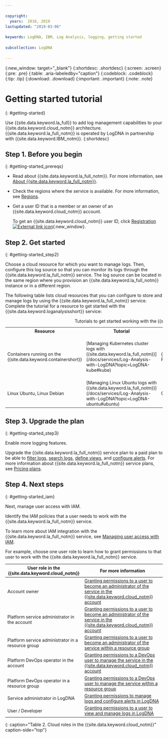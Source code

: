 ```yaml
---

copyright:
  years:  2018, 2019
lastupdated: "2019-03-06"

keywords: LogDNA, IBM, Log Analysis, logging, getting started

subcollection: LogDNA

---
```


{:new_window: target="_blank"}
{:shortdesc: .shortdesc}
{:screen: .screen}
{:pre: .pre}
{:table: .aria-labeledby="caption"}
{:codeblock: .codeblock}
{:tip: .tip}
{:download: .download}
{:important: .important}
{:note: .note}

# Getting started tutorial
{: #getting-started}

Use {{site.data.keyword.la_full}} to add log management capabilities to your {{site.data.keyword.cloud_notm}} architecture. {{site.data.keyword.la_full_notm}} is operated by LogDNA in partnership with {{site.data.keyword.IBM_notm}}.
{:shortdesc}


## Step 1. Before you begin
{: #getting-started_prereqs}

* Read about {{site.data.keyword.la_full_notm}}. For more information, see [About {{site.data.keyword.la_full_notm}}](/docs/services/Log-Analysis-with-LogDNA?topic=LogDNA-about#about).
* Check the regions where the service is available. For more information, see [Regions](/docs/services/Log-Analysis-with-LogDNA?topic=LogDNA-about#overview_regions).
* Get a user ID that is a member or an owner of an {{site.data.keyword.cloud_notm}} account. 

    To get an {{site.data.keyword.cloud_notm}} user ID, click [Registration ![External link icon](../../icons/launch-glyph.svg "External link icon")](https://cloud.ibm.com/login){:new_window}.



## Step 2. Get started
{: #getting-started_step2}

Choose a cloud resource for which you want to manage logs. Then, configure this log source so that you can monitor its logs through the {{site.data.keyword.la_full_notm}} service. The log source can be located in the same region where you provision an {{site.data.keyword.la_full_notm}} instance or in a different region.

The following table lists cloud resources that you can configure to store and manage logs by using the {{site.data.keyword.la_full_notm}} service. Complete the tutorial for a resource to get started with the {{site.data.keyword.loganalysisshort}} service:

<table>
  <caption>Tutorials to get started working with the {{site.data.keyword.la_full_notm}} service </caption>
  <tr>
    <th>Resource</th>
    <th>Tutorial</th>
    <th>Environment</th>
    <th>Scenario</th>
  </tr>
  <tr>
    <td>Containers running on the {{site.data.keyword.containershort}}</td>
    <td>[Managing Kubernetes cluster logs with {{site.data.keyword.la_full_notm}}](/docs/services/Log-Analysis-with-LogDNA?topic=LogDNA-kube#kube)</td>
    <td>{{site.data.keyword.cloud_notm}} Public </td>
    <td>![{{site.data.keyword.containershort}} and the {{site.data.keyword.la_full_notm}}](images/kube.png "{{site.data.keyword.containershort}} and the {{site.data.keyword.la_full_notm}}")</td>
  </tr>
  <tr>
    <td>Linux Ubuntu, Linux Debian</td>
    <td>[Managing Linux Ubuntu logs with {{site.data.keyword.la_full_notm}}](/docs/services/Log-Analysis-with-LogDNA?topic=LogDNA-ubuntu#ubuntu)</td>
    <td>On premisses</td>
    <td>![Ubuntu server and the {{site.data.keyword.la_full_notm}}](images/ubuntu.png "Ubuntu server and the {{site.data.keyword.la_full_notm}}")</td>
  </tr>
</table>



## Step 3. Upgrade the plan
{: #getting-started_step3}

Enable more logging features.

Upgrade the {{site.data.keyword.la_full_notm}} service plan to a paid plan to be able to [filter logs](/docs/services/Log-Analysis-with-LogDNA?topic=LogDNA-view_logs#view_logs_step5), [search logs](/docs/services/Log-Analysis-with-LogDNA?topic=LogDNA-view_logs#view_logs_step6), [define views](/docs/services/Log-Analysis-with-LogDNA?topic=LogDNA-view_logs#view_logs_step7), and [configure alerts](https://docs.logdna.com/docs/alerts). For more information about {{site.data.keyword.la_full_notm}} service plans, see [Pricing plans](/docs/services/Log-Analysis-with-LogDNA?topic=LogDNA-about#overview_pricing_plans).

## Step 4. Next steps 
{: #getting-started_iam}

Next, manage user access with IAM.

Identify the IAM policies that a user needs to work with the {{site.data.keyword.la_full_notm}} service.

To learn more about IAM integration with the {{site.data.keyword.la_full_notm}} service, see [Managing user access with IAM](/docs/services/Log-Analysis-with-LogDNA?topic=LogDNA-iam#iam).

For example, choose one user role to learn how to grant permissions to that user to work with the {{site.data.keyword.la_full_notm}} service. 

| User role in the {{site.data.keyword.cloud_notm}} | For more information                     |
|-----------------------------------------------------|------------------------------------------|
| Account owner                                       | [Granting permissions to a user to become an administrator of the service in the {{site.data.keyword.cloud_notm}} account](/docs/services/Log-Analysis-with-LogDNA?topic=LogDNA-work_iam#admin_account) |
| Platform service administrator in the account       | [Granting permissions to a user to become an administrator of the service in the {{site.data.keyword.cloud_notm}} account](/docs/services/Log-Analysis-with-LogDNA?topic=LogDNA-work_iam#admin_account) |
| Platform service administrator in a resource group  | [Granting permissions to a user to become an administrator of the service within a resource group](/docs/services/Log-Analysis-with-LogDNA?topic=LogDNA-work_iam#admin_rg) |
| Platform DevOps operator in the account           | [Granting permissions to a DevOps user to manage the service in the {{site.data.keyword.cloud_notm}} account](/docs/services/Log-Analysis-with-LogDNA?topic=LogDNA-work_iam#devops_account) |
| Platform DevOps operator in a resource group        | [Granting permissions to a DevOps user to manage the service within a resource group](/docs/services/Log-Analysis-with-LogDNA?topic=LogDNA-work_iam#devops_rg) |
| Service administrator in LogDNA                     | [Granting permissions to manage logs and configure alerts in LogDNA](/docs/services/Log-Analysis-with-LogDNA?topic=LogDNA-work_iam#admin_user_logdna)              |
| User / Developer                                    | [Granting permissions to a user to view and manage logs in LogDNA](/docs/services/Log-Analysis-with-LogDNA?topic=LogDNA-work_iam#user_logdna)               |
{: caption="Table 2. Cloud roles in the {{site.data.keyword.cloud_notm}}" caption-side="top"}


